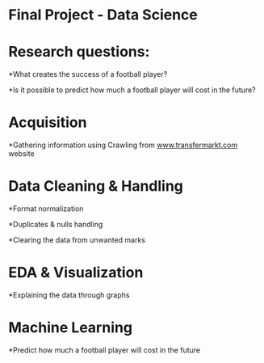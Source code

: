 # Final Project - Data Science

# Research questions: 
*What creates the success of a football player?

*Is it possible to predict how much a football player will cost in the future?


# Acquisition
*Gathering information using Crawling from www.transfermarkt.com website

# Data Cleaning & Handling
*Format normalization

*Duplicates & nulls handling

*Clearing the data from unwanted marks

# EDA & Visualization
*Explaining the data through graphs

# Machine Learning
*Predict how much a football player will cost in the future
